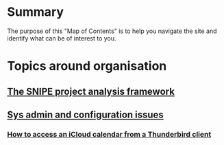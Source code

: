 # Summary

The purpose of this "Map of Contents" is to help you navigate the site and identify what can be of interest to you.

# Topics around organisation

## [The SNIPE project analysis framework](./Proj_Mgt/SNIPE_Intro.md)

## [Sys admin and configuration issues](./Sys_Config/Map_Of_Contents)

### [How to access an iCloud calendar from a Thunderbird client](./Sys_Config/iCloud_Calendar_in_Thunderbird)
